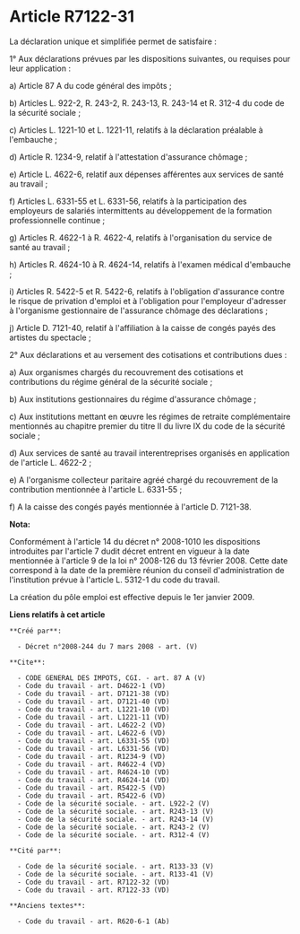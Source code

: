 # Article R7122-31

La déclaration unique et simplifiée permet de satisfaire : 

1° Aux déclarations prévues par les dispositions suivantes, ou requises pour leur application : 

a) Article 87 A du code général des impôts ; 

b) Articles L. 922-2, R. 243-2, R. 243-13, R. 243-14 et R. 312-4 du code de la sécurité sociale ; 

c) Articles L. 1221-10 et L. 1221-11, relatifs à la déclaration préalable à l'embauche ; 

d) Article R. 1234-9, relatif à l'attestation d'assurance chômage ; 

e) Article L. 4622-6, relatif aux dépenses afférentes aux services de santé au travail ; 

f) Articles L. 6331-55 et L. 6331-56, relatifs à la participation des employeurs de salariés intermittents au développement
de la formation professionnelle continue ; 

g) Articles R. 4622-1 à R. 4622-4, relatifs à l'organisation du service de santé au travail ; 

h) Articles R. 4624-10 à R. 4624-14, relatifs à l'examen médical d'embauche ; 

i) Articles R. 5422-5 et R. 5422-6, relatifs à l'obligation d'assurance contre le risque de privation d'emploi et à
l'obligation pour l'employeur d'adresser à l'organisme gestionnaire de l'assurance chômage des déclarations ; 

j) Article D. 7121-40, relatif à l'affiliation à la caisse de congés payés des artistes du spectacle ; 

2° Aux déclarations et au versement des cotisations et contributions dues : 

a) Aux organismes chargés du recouvrement des cotisations et contributions du régime général de la sécurité sociale ; 

b) Aux institutions gestionnaires du régime d'assurance chômage ; 

c) Aux institutions mettant en œuvre les régimes de retraite complémentaire mentionnés au chapitre premier du titre II du
livre IX du code de la sécurité sociale ; 

d) Aux services de santé au travail interentreprises organisés en application de l'article L. 4622-2 ; 

e) A l'organisme collecteur paritaire agréé chargé du recouvrement de la contribution mentionnée à l'article L. 6331-55 ; 

f) A la caisse des congés payés mentionnée à l'article D. 7121-38.

**Nota:**

Conformément à l'article 14 du décret n° 2008-1010 les dispositions introduites par l'article 7 dudit décret entrent en
vigueur à la date mentionnée à l'article 9 de la loi n° 2008-126 du 13 février 2008. Cette date correspond à la date de la
première réunion du conseil d'administration de l'institution prévue à l'article L. 5312-1 du code du travail.

La création du pôle emploi est effective depuis le 1er janvier 2009.

**Liens relatifs à cet article**

	**Créé par**:

	  - Décret n°2008-244 du 7 mars 2008 - art. (V)

	**Cite**:

	  - CODE GENERAL DES IMPOTS, CGI. - art. 87 A (V)
	  - Code du travail - art. D4622-1 (VD)
	  - Code du travail - art. D7121-38 (VD)
	  - Code du travail - art. D7121-40 (VD)
	  - Code du travail - art. L1221-10 (VD)
	  - Code du travail - art. L1221-11 (VD)
	  - Code du travail - art. L4622-2 (VD)
	  - Code du travail - art. L4622-6 (VD)
	  - Code du travail - art. L6331-55 (VD)
	  - Code du travail - art. L6331-56 (VD)
	  - Code du travail - art. R1234-9 (VD)
	  - Code du travail - art. R4622-4 (VD)
	  - Code du travail - art. R4624-10 (VD)
	  - Code du travail - art. R4624-14 (VD)
	  - Code du travail - art. R5422-5 (VD)
	  - Code du travail - art. R5422-6 (VD)
	  - Code de la sécurité sociale. - art. L922-2 (V)
	  - Code de la sécurité sociale. - art. R243-13 (V)
	  - Code de la sécurité sociale. - art. R243-14 (V)
	  - Code de la sécurité sociale. - art. R243-2 (V)
	  - Code de la sécurité sociale. - art. R312-4 (V)

	**Cité par**:

	  - Code de la sécurité sociale. - art. R133-33 (V)
	  - Code de la sécurité sociale. - art. R133-41 (V)
	  - Code du travail - art. R7122-32 (VD)
	  - Code du travail - art. R7122-33 (VD)

	**Anciens textes**:

	  - Code du travail - art. R620-6-1 (Ab)
